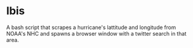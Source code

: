 # Ibis
A bash script that scrapes a hurricane's lattitude and longitude from NOAA's NHC and spawns a browser window with a twitter search in that area.
